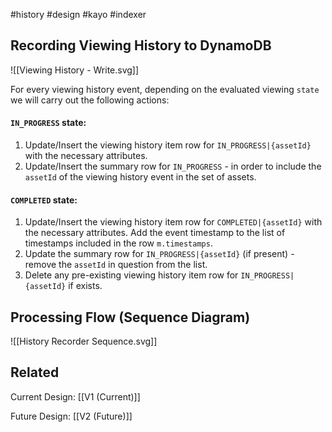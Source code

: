 #history #design #kayo #indexer

## Recording Viewing History to DynamoDB

![[Viewing History - Write.svg]]

For every viewing history event, depending on the evaluated viewing `state` we will carry out the following actions:
#### `IN_PROGRESS` state:
1. Update/Insert the viewing history item row for `IN_PROGRESS|{assetId}` with the necessary attributes.
2. Update/Insert the summary row for `IN_PROGRESS` -  in order to include the `assetId` of the viewing history event in the set of assets.

#### `COMPLETED` state:
1. Update/Insert the viewing history item row for `COMPLETED|{assetId}` with the necessary attributes. Add the event timestamp to the list of timestamps included in the row `m.timestamps`.
2. Update the summary row for `IN_PROGRESS|{assetId}` (if present) - remove the `assetId` in question from the list.
3. Delete any pre-existing viewing history item row for `IN_PROGRESS|{assetId}` if exists.

## Processing Flow (Sequence Diagram)

![[History Recorder Sequence.svg]]



## Related

Current Design: [[V1 (Current)]]

Future Design: [[V2 (Future)]]